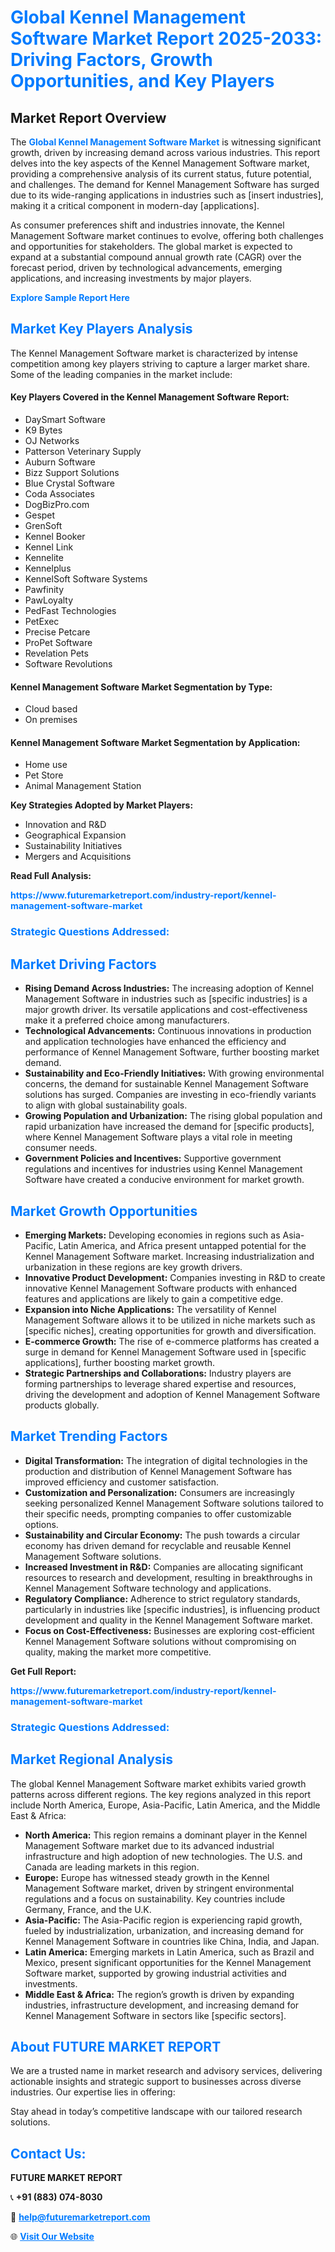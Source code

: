 <h1 style="color: #007BFF;">Global Kennel Management Software Market Report 2025-2033: Driving Factors, Growth Opportunities, and Key Players</h1>

<section id="overview">
<h2>Market Report Overview</h2>
<p>The <a href="https://www.futuremarketreport.com/industry-report/kennel-management-software-market" style="color: #007BFF; text-decoration: none;"><strong>Global Kennel Management Software Market</strong></a> is witnessing significant growth, driven by increasing demand across various industries. This report delves into the key aspects of the Kennel Management Software market, providing a comprehensive analysis of its current status, future potential, and challenges. The demand for Kennel Management Software has surged due to its wide-ranging applications in industries such as [insert industries], making it a critical component in modern-day [applications].</p>
<p>As consumer preferences shift and industries innovate, the Kennel Management Software market continues to evolve, offering both challenges and opportunities for stakeholders. The global market is expected to expand at a substantial compound annual growth rate (CAGR) over the forecast period, driven by technological advancements, emerging applications, and increasing investments by major players.</p>
</section>

<section id="overview">
<p><a href="https://www.futuremarketreport.com/request-sample/reportId=57889" style="color: #007BFF; text-decoration: none;"><strong>Explore Sample Report Here</strong></a></p>
</section>

<section id="key-players">
<h2 style="color: #007BFF;">Market Key Players Analysis</h2>
<p>The Kennel Management Software market is characterized by intense competition among key players striving to capture a larger market share. Some of the leading companies in the market include:</p>
<h4>Key Players Covered in the Kennel Management Software Report:</h4>
<ul><li>DaySmart Software</li><li>K9 Bytes</li><li>OJ Networks</li><li>Patterson Veterinary Supply</li><li>Auburn Software</li><li>Bizz Support Solutions</li><li>Blue Crystal Software</li><li>Coda Associates</li><li>DogBizPro.com</li><li>Gespet</li><li>GrenSoft</li><li>Kennel Booker</li><li>Kennel Link</li><li>Kennelite</li><li>Kennelplus</li><li>KennelSoft Software Systems</li><li>Pawfinity</li><li>PawLoyalty</li><li>PedFast Technologies</li><li>PetExec</li><li>Precise Petcare</li><li>ProPet Software</li><li>Revelation Pets</li><li>Software Revolutions</li></ul>
<h4>Kennel Management Software Market Segmentation by Type:</h4>
<ul><li>Cloud based</li><li>On premises</li></ul>

<h4>Kennel Management Software Market Segmentation by Application:</h4>
<ul><li>Home use</li><li>Pet Store</li><li>Animal Management Station</li></ul>
<p><strong>Key Strategies Adopted by Market Players:</strong></p>
<ul>
<li>Innovation and R&D</li>
<li>Geographical Expansion</li>
<li>Sustainability Initiatives</li>
<li>Mergers and Acquisitions</li>
</ul>
</section>

<section>
<p><strong>Read Full Analysis: </strong></p><a href="https://www.futuremarketreport.com/industry-report/kennel-management-software-market" style="color: #007BFF; text-decoration: none;"><strong>https://www.futuremarketreport.com/industry-report/kennel-management-software-market</strong></a>
<h3 style="color: #007BFF;">Strategic Questions Addressed:</h3>
</section>

<section id="driving-factors">
<h2 style="color: #007BFF;">Market Driving Factors</h2>
<ul>
<li><strong>Rising Demand Across Industries:</strong> The increasing adoption of Kennel Management Software in industries such as [specific industries] is a major growth driver. Its versatile applications and cost-effectiveness make it a preferred choice among manufacturers.</li>
<li><strong>Technological Advancements:</strong> Continuous innovations in production and application technologies have enhanced the efficiency and performance of Kennel Management Software, further boosting market demand.</li>
<li><strong>Sustainability and Eco-Friendly Initiatives:</strong> With growing environmental concerns, the demand for sustainable Kennel Management Software solutions has surged. Companies are investing in eco-friendly variants to align with global sustainability goals.</li>
<li><strong>Growing Population and Urbanization:</strong> The rising global population and rapid urbanization have increased the demand for [specific products], where Kennel Management Software plays a vital role in meeting consumer needs.</li>
<li><strong>Government Policies and Incentives:</strong> Supportive government regulations and incentives for industries using Kennel Management Software have created a conducive environment for market growth.</li>
</ul>
</section>

<section id="growth-opportunities">
<h2 style="color: #007BFF;">Market Growth Opportunities</h2>
<ul>
<li><strong>Emerging Markets:</strong> Developing economies in regions such as Asia-Pacific, Latin America, and Africa present untapped potential for the Kennel Management Software market. Increasing industrialization and urbanization in these regions are key growth drivers.</li>
<li><strong>Innovative Product Development:</strong> Companies investing in R&D to create innovative Kennel Management Software products with enhanced features and applications are likely to gain a competitive edge.</li>
<li><strong>Expansion into Niche Applications:</strong> The versatility of Kennel Management Software allows it to be utilized in niche markets such as [specific niches], creating opportunities for growth and diversification.</li>
<li><strong>E-commerce Growth:</strong> The rise of e-commerce platforms has created a surge in demand for Kennel Management Software used in [specific applications], further boosting market growth.</li>
<li><strong>Strategic Partnerships and Collaborations:</strong> Industry players are forming partnerships to leverage shared expertise and resources, driving the development and adoption of Kennel Management Software products globally.</li>
</ul>
</section>

<section id="trending-factors">
<h2 style="color: #007BFF;">Market Trending Factors</h2>
<ul>
<li><strong>Digital Transformation:</strong> The integration of digital technologies in the production and distribution of Kennel Management Software has improved efficiency and customer satisfaction.</li>
<li><strong>Customization and Personalization:</strong> Consumers are increasingly seeking personalized Kennel Management Software solutions tailored to their specific needs, prompting companies to offer customizable options.</li>
<li><strong>Sustainability and Circular Economy:</strong> The push towards a circular economy has driven demand for recyclable and reusable Kennel Management Software solutions.</li>
<li><strong>Increased Investment in R&D:</strong> Companies are allocating significant resources to research and development, resulting in breakthroughs in Kennel Management Software technology and applications.</li>
<li><strong>Regulatory Compliance:</strong> Adherence to strict regulatory standards, particularly in industries like [specific industries], is influencing product development and quality in the Kennel Management Software market.</li>
<li><strong>Focus on Cost-Effectiveness:</strong> Businesses are exploring cost-efficient Kennel Management Software solutions without compromising on quality, making the market more competitive.</li>
</ul>
</section>

<section>
<p><strong>Get Full Report: </strong></p><a href="https://www.futuremarketreport.com/industry-report/kennel-management-software-market" style="color: #007BFF; text-decoration: none;"><strong>https://www.futuremarketreport.com/industry-report/kennel-management-software-market</strong></a>
<h3 style="color: #007BFF;">Strategic Questions Addressed:</h3>
</section>


<section id="regional-analysis">
<h2 style="color: #007BFF;">Market Regional Analysis</h2>
<p>The global Kennel Management Software market exhibits varied growth patterns across different regions. The key regions analyzed in this report include North America, Europe, Asia-Pacific, Latin America, and the Middle East & Africa:</p>
<ul>
<li><strong>North America:</strong> This region remains a dominant player in the Kennel Management Software market due to its advanced industrial infrastructure and high adoption of new technologies. The U.S. and Canada are leading markets in this region.</li>
<li><strong>Europe:</strong> Europe has witnessed steady growth in the Kennel Management Software market, driven by stringent environmental regulations and a focus on sustainability. Key countries include Germany, France, and the U.K.</li>
<li><strong>Asia-Pacific:</strong> The Asia-Pacific region is experiencing rapid growth, fueled by industrialization, urbanization, and increasing demand for Kennel Management Software in countries like China, India, and Japan.</li>
<li><strong>Latin America:</strong> Emerging markets in Latin America, such as Brazil and Mexico, present significant opportunities for the Kennel Management Software market, supported by growing industrial activities and investments.</li>
<li><strong>Middle East & Africa:</strong> The region’s growth is driven by expanding industries, infrastructure development, and increasing demand for Kennel Management Software in sectors like [specific sectors].</li>
</ul>
</section>

<footer>
<h2 style="color: #007BFF;">About FUTURE MARKET REPORT</h2>
<p>We are a trusted name in market research and advisory services, delivering actionable insights and strategic support to businesses across diverse industries. Our expertise lies in offering:</p>

<p>Stay ahead in today’s competitive landscape with our tailored research solutions.</p>

<h2 style="color: #007BFF;">Contact Us:</h2>
<p><strong>FUTURE MARKET REPORT</strong></p>
<p>📞 <strong>+91 (883) 074-8030</strong></p>
<p>📧 <strong><a href="mailto:help@futuremarketreport.com" style="color: #007BFF;">help@futuremarketreport.com</a></strong></p>
<p>🌐 <strong><a href="https://www.futuremarketreport.com/" style="color: #007BFF;">Visit Our Website</a></strong></p>
</footer>